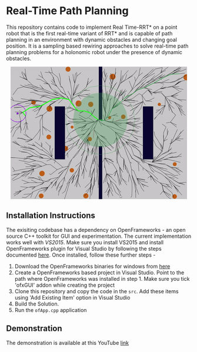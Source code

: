# Real-Time Path Planning
This repository contains code to implement Real Time-RRT* on a point robot that is the first real-time variant of RRT* and is capable of path planning in an environment with dynamic obstacles and changing goal position. It is a sampling based rewiring approaches to solve real-time path planning problems for a holonomic robot under the presence of dynamic obstacles.
<p align="center">
  <img src="https://github.com/AbhijitMahalle/real_time_path_planning/blob/master/giphy.gif" alt="Final Simulation Result"/>
</p>

## Installation Instructions
The exisiting codebase has a dependency on OpenFrameworks - an open source C++ toolkit for GUI and experimentation. The current implementation works well with _VS2015_. Make sure you install VS2015 and install OpenFrameworks plugin for Visual Studio by following the steps documented [here](http://openframeworks.cc/setup/vs/). Once installed, follow these further steps - 
1. Download the OpenFrameworks binaries for windows from [here](http://openframeworks.cc/versions/v0.9.8/of_v0.9.8_vs_release.zip)
2. Create a OpenFrameworks based project in Visual Studio. Point to the path where OpenFrameworks was installed in step 1. Make sure you tick 'ofxGUI' addon while creating the project
3. Clone this repository and copy the code in the ```src```. Add these items using 'Add Existing Item' option in Visual Studio
4. Build the Solution.
5. Run the ```ofApp.cpp``` application

## Demonstration
The demonstration is available at this YouTube [link](https://www.youtube.com/watch?v=WSfL9L6eBpk)


 
